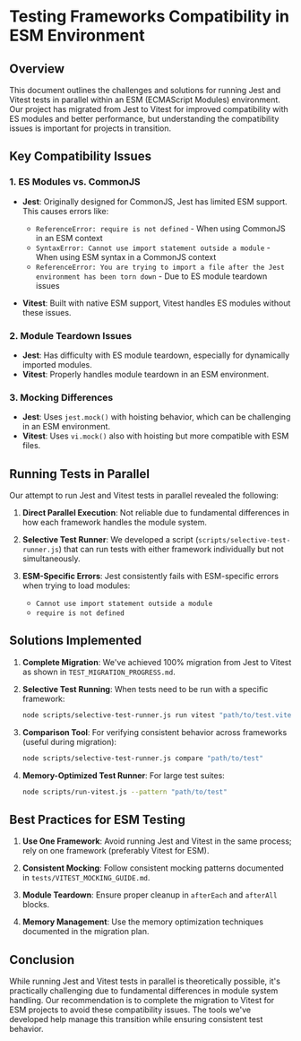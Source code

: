# Testing Frameworks Compatibility in ESM Environment

## Overview

This document outlines the challenges and solutions for running Jest and Vitest tests in parallel within an ESM (ECMAScript Modules) environment. Our project has migrated from Jest to Vitest for improved compatibility with ES modules and better performance, but understanding the compatibility issues is important for projects in transition.

## Key Compatibility Issues

### 1. ES Modules vs. CommonJS

- **Jest**: Originally designed for CommonJS, Jest has limited ESM support. This causes errors like:
  - `ReferenceError: require is not defined` - When using CommonJS in an ESM context
  - `SyntaxError: Cannot use import statement outside a module` - When using ESM syntax in a CommonJS context
  - `ReferenceError: You are trying to import a file after the Jest environment has been torn down` - Due to ES module teardown issues

- **Vitest**: Built with native ESM support, Vitest handles ES modules without these issues.

### 2. Module Teardown Issues

- **Jest**: Has difficulty with ES module teardown, especially for dynamically imported modules.
- **Vitest**: Properly handles module teardown in an ESM environment.

### 3. Mocking Differences

- **Jest**: Uses `jest.mock()` with hoisting behavior, which can be challenging in an ESM environment.
- **Vitest**: Uses `vi.mock()` also with hoisting but more compatible with ESM files.

## Running Tests in Parallel

Our attempt to run Jest and Vitest tests in parallel revealed the following:

1. **Direct Parallel Execution**: Not reliable due to fundamental differences in how each framework handles the module system.

2. **Selective Test Runner**: We developed a script (`scripts/selective-test-runner.js`) that can run tests with either framework individually but not simultaneously.

3. **ESM-Specific Errors**: Jest consistently fails with ESM-specific errors when trying to load modules:
   - `Cannot use import statement outside a module`
   - `require is not defined`

## Solutions Implemented

1. **Complete Migration**: We've achieved 100% migration from Jest to Vitest as shown in `TEST_MIGRATION_PROGRESS.md`.

2. **Selective Test Running**: When tests need to be run with a specific framework:
   ```bash
   node scripts/selective-test-runner.js run vitest "path/to/test.vitest.js"
   ```

3. **Comparison Tool**: For verifying consistent behavior across frameworks (useful during migration):
   ```bash
   node scripts/selective-test-runner.js compare "path/to/test"
   ```

4. **Memory-Optimized Test Runner**: For large test suites:
   ```bash
   node scripts/run-vitest.js --pattern "path/to/test"
   ```

## Best Practices for ESM Testing

1. **Use One Framework**: Avoid running Jest and Vitest in the same process; rely on one framework (preferably Vitest for ESM).

2. **Consistent Mocking**: Follow consistent mocking patterns documented in `tests/VITEST_MOCKING_GUIDE.md`.

3. **Module Teardown**: Ensure proper cleanup in `afterEach` and `afterAll` blocks.

4. **Memory Management**: Use the memory optimization techniques documented in the migration plan.

## Conclusion

While running Jest and Vitest tests in parallel is theoretically possible, it's practically challenging due to fundamental differences in module system handling. Our recommendation is to complete the migration to Vitest for ESM projects to avoid these compatibility issues. The tools we've developed help manage this transition while ensuring consistent test behavior.